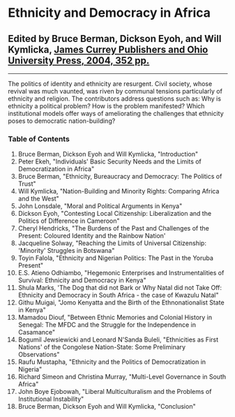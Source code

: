 # Ethnicity and Democracy in Africa

## Edited by Bruce Berman, Dickson Eyoh, and Will Kymlicka, [James Currey Publishers and Ohio University Press, 2004, 352 pp.](http://www.ohioswallow.com/book/Ethnicity+and+Democracy+in+Africa) 

---

The politics of identity and ethnicity are resurgent. Civil society, whose revival was much vaunted, was riven by communal tensions particularly of ethnicity and religion. The contributors address questions such as: Why is ethnicity a political problem? How is the problem manifested? Which institutional models offer ways of ameliorating the challenges that ethnicity poses to democratic nation-building?

### Table of Contents

1. Bruce Berman, Dickson Eyoh and Will Kymlicka, "Introduction"
2. Peter Ekeh, "Individuals' Basic Security Needs and the Limits of Democratization in Africa"
3. Bruce Berman, "Ethnicity, Bureaucracy and Democracy: The Politics of Trust"
4. Will Kymlicka, "Nation-Building and Minority Rights: Comparing Africa and the West"
5. John Lonsdale, "Moral and Political Arguments in Kenya"
6. Dickson Eyoh, "Contesting Local Citizenship: Liberalization and the Politics of Difference in Cameroon"
7. Cheryl Hendricks, "The Burdens of the Past and Challenges of the Present: Coloured Identity and the Rainbow Nation'
8. Jacqueline Solway, "Reaching the Limits of Universal Citizenship: 'Minority' Struggles in Botswana"
9. Toyin Falola, "Ethnicity and Nigerian Politics: The Past in the Yoruba Present"
10. E.S. Atieno Odhiambo, "Hegemonic Enterprises and Instrumentalities of Survival: Ethnicity and Democracy in Kenya"
11. Shula Marks, 'The Dog that did not Bark or Why Natal did not Take Off: Ethnicity and Democracy in South Africa - the case of Kwazulu Natal"
12. Githu Muigai, "Jomo Kenyatta and the Birth of the Ethnonationalist State in Kenya"
13. Mamadou Diouf, "Between Ethnic Memories and Colonial History in Senegal: The MFDC and the Struggle for the Independence in Casamance"
14. Bogumil Jewsiewicki and Leonard N'Sanda Buleli, "Ethnicities as First Nations' of the Congolese Nation-State: Some Preliminary Observations"
15. Raufu Mustapha, "Ethnicity and the Politics of Democratization in Nigeria"
16. Richard Simeon and Christina Murray, "Multi-Level Governance in South Africa"
17. John Boye Ejobowah, "Liberal Multiculturalism and the Problems of Institutional Instability"
18. Bruce Berman, Dickson Eyoh and Will Kymlicka, "Conclusion"

